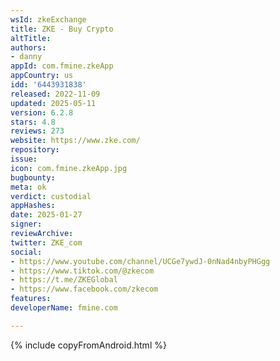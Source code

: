 ```yaml
---
wsId: zkeExchange
title: ZKE - Buy Crypto
altTitle: 
authors:
- danny
appId: com.fmine.zkeApp
appCountry: us
idd: '6443931838'
released: 2022-11-09
updated: 2025-05-11
version: 6.2.8
stars: 4.8
reviews: 273
website: https://www.zke.com/
repository: 
issue: 
icon: com.fmine.zkeApp.jpg
bugbounty: 
meta: ok
verdict: custodial
appHashes: 
date: 2025-01-27
signer: 
reviewArchive: 
twitter: ZKE_com
social:
- https://www.youtube.com/channel/UCGe7ywdJ-0nNad4nbyPHGgg
- https://www.tiktok.com/@zkecom
- https://t.me/ZKEGlobal
- https://www.facebook.com/zkecom
features: 
developerName: fmine.com

---
```


{% include copyFromAndroid.html %}